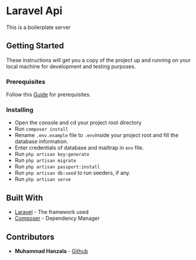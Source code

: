 # Laravel Api

This is a boilerplate server

## Getting Started

These instructions will get you a copy of the project up and running on your local machine for development and testing purposes.

### Prerequisites

Follow this [Guide](https://gist.github.com/hootlex/da59b91c628a6688ceb1#file-laravellocal-md) for prerequisites.


### Installing

- Open the console and cd your project root directory
- Run `composer install`
- Rename `.env.example` file to `.env`inside your project root and fill the database information.
- Enter credentials of database and mailtrap in `env` file.
- Run `php artisan key:generate`
- Run `php artisan migrate`
- Run `php artisan passport:install`
- Run `php artisan db:seed` to run seeders, if any.
- Run `php artisan serve`

## Built With

* [Laravel](https://laravel.com/docs/5.6) - The framework used
* [Composer](https://getcomposer.org/) - Dependency Manager

## Contributors

* **Muhammad Hanzala** - [Github](https://github.com/muhammadhanzala)
